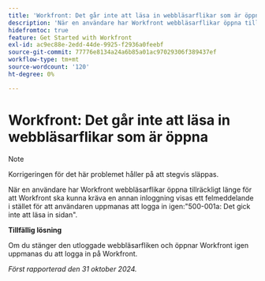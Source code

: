 ```yaml
---
title: 'Workfront: Det går inte att läsa in webbläsarflikar som är öppna'
description: 'När en användare har Workfront webbläsarflikar öppna tillräckligt länge för att Workfront ska kunna kräva en annan inloggning visas ett felmeddelande i stället för att användaren uppmanas att logga in igen:"500-001a: Det gick inte att läsa in sidan".'
hidefromtoc: true
feature: Get Started with Workfront
exl-id: ac9ec88e-2edd-44de-9925-f2936a0feebf
source-git-commit: 77776e8134a24a6b85a01ac97029306f389437ef
workflow-type: tm+mt
source-wordcount: '120'
ht-degree: 0%

---
```


# Workfront: Det går inte att läsa in webbläsarflikar som är öppna

>[!NOTE]
>
>Korrigeringen för det här problemet håller på att stegvis släppas.

När en användare har Workfront webbläsarflikar öppna tillräckligt länge för att Workfront ska kunna kräva en annan inloggning visas ett felmeddelande i stället för att användaren uppmanas att logga in igen:&quot;500-001a: Det gick inte att läsa in sidan&quot;.

**Tillfällig lösning**

Om du stänger den utloggade webbläsarfliken och öppnar Workfront igen uppmanas du att logga in på Workfront.

_Först rapporterad den 31 oktober 2024._
